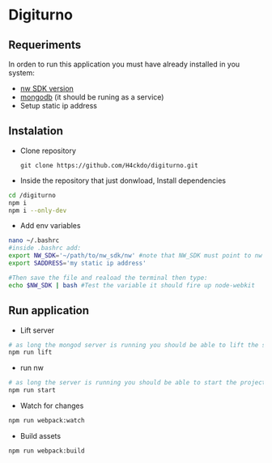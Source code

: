 
Digiturno
===================

Requeriments
-------------
In orden to run this application you must have already installed in you system:

-  [nw SDK version](https://nwjs.io/downloads/)
-  [mongodb](https://www.mongodb.com/download-center?jmp=nav#community) (it should be runing as a service)
-  Setup static ip address 


Instalation
-------------
- Clone repository

   `git clone https://github.com/H4ckdo/digiturno.git` 

- Inside the repository that just donwload, Install dependencies 
```sh
cd /digiturno
npm i
npm i --only-dev
```
- Add env variables
 
```sh
nano ~/.bashrc
#inside .bashrc add:
export NW_SDK='~/path/to/nw_sdk/nw' #note that NW_SDK must point to nw application
export SADDRESS='my static ip address'
``` 

```sh 
#Then save the file and reaload the terminal then type:
echo $NW_SDK | bash #Test the variable it should fire up node-webkit
``` 


Run application
-------------

- Lift server
```sh
# as long the mongod server is running you should be able to lift the server
npm run lift
``` 
- run nw
```sh
# as long the server is running you should be able to start the project
npm run start
``` 

-  Watch for changes

```sh
npm run webpack:watch
``` 

-  Build assets

```sh
npm run webpack:build
``` 
